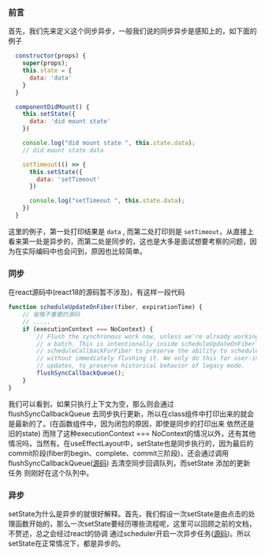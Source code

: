 ### 前言
首先，我们先来定义这个同步异步，一般我们说的同步异步是感知上的，如下面的例子
```javascript
  constructor(props) {
    super(props);
    this.state = {
      data: 'data'
    }
  }

  componentDidMount() {
    this.setState({
      data: 'did mount state'
    })

    console.log("did mount state ", this.state.data);
    // did mount state data

    setTimeout(() => {
      this.setState({
        data: 'setTimeout'
      })

      console.log("setTimeout ", this.state.data);
    })
  }
```
这里的例子，第一处打印结果是 `data` , 而第二处打印则是 `setTimeout`，从直接上看来第一处是异步的，而第二处是同步的，这也是大多是面试想要考察的问题，因为在实际编码中也会问到，原因也比较简单。
### 同步
在react源码中(react18的源码暂不涉及)，有这样一段代码
```javascript
function scheduleUpdateOnFiber(fiber, expirationTime) {
    // 省略不重要的源码
    // .....
    if (executionContext === NoContext) {
        // Flush the synchronous work now, unless we're already working or inside
        // a batch. This is intentionally inside scheduleUpdateOnFiber instead of
        // scheduleCallbackForFiber to preserve the ability to schedule a callback
        // without immediately flushing it. We only do this for user-initiated
        // updates, to preserve historical behavior of legacy mode.
        flushSyncCallbackQueue();
    }
}
```
我们可以看到，如果只执行上下文为空，那么则会通过 flushSyncCallbackQueue 去同步执行更新，所以在class组件中打印出来的就会是最新的了。(在函数组件中，因为闭包的原因，即使是同步的打印出来 依然还是旧的state)
而除了这种executionContext === NoContext的情况以外，还有其他情况吗，当然有。在useEffectLayout中，setState也是同步执行的，因为最后的commit阶段(fiber的begin、complete、commit三阶段)，还会通过调用 flushSyncCallbackQueue([源码](https://github1s.com/facebook/react/blob/v17.0.1/packages/react-reconciler/src/ReactFiberWorkLoop.new.js#L2114-L2115)) 去清空同步回调队列，而setState 添加的更新任务 则刚好在这个队列中。
### 异步
setState为什么是异步的就很好解释。首先，我们假设一次setState是由点击的处理函数开始的，那么一次setState要经历哪些流程呢，这里可以回顾之前的文档，不赘述，总之会经过react的协调 通过scheduler开启一次异步任务([源码](https://github1s.com/facebook/react/blob/v17.0.1/packages/react-reconciler/src/SchedulerWithReactIntegration.new.js#L144-L145))。所以setState在正常情况下，都是异步的。